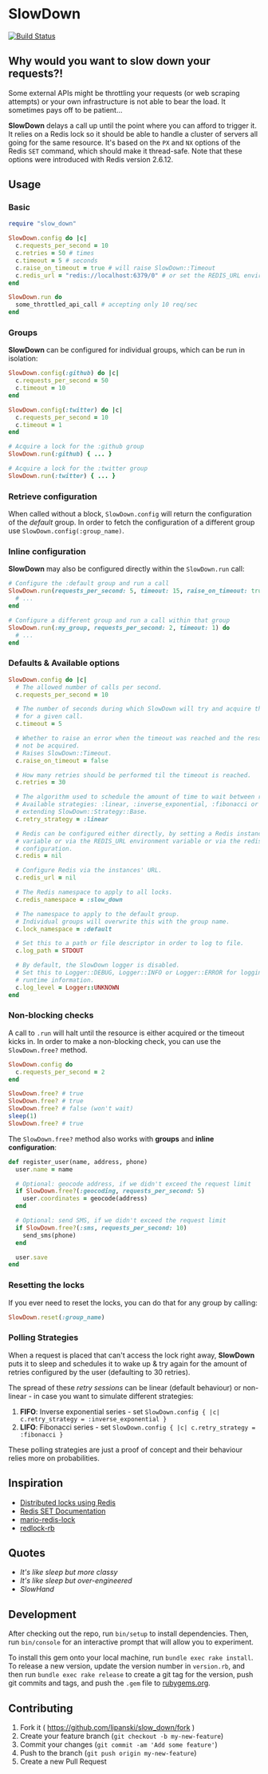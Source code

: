 # SlowDown

[![Build Status](https://travis-ci.org/lipanski/slow-down.svg?branch=master)](https://travis-ci.org/lipanski/slow-down)

## Why would you want to slow down your requests?!

Some external APIs might be throttling your requests (or web scraping attempts) or your own infrastructure is not able to bear the load.
It sometimes pays off to be patient...

**SlowDown** delays a call up until the point where you can afford to trigger it.
It relies on a Redis lock so it should be able to handle a cluster of servers all going for the same resource.
It's based on the `PX` and `NX` options of the Redis `SET` command, which should make it thread-safe.
Note that these options were introduced with Redis version 2.6.12.

## Usage

### Basic

```ruby
require "slow_down"

SlowDown.config do |c|
  c.requests_per_second = 10
  c.retries = 50 # times
  c.timeout = 5 # seconds
  c.raise_on_timeout = true # will raise SlowDown::Timeout
  c.redis_url = "redis://localhost:6379/0" # or set the REDIS_URL environment variable
end

SlowDown.run do
  some_throttled_api_call # accepting only 10 req/sec
end
```

### Groups

**SlowDown** can be configured for individual groups, which can be run in isolation:

```ruby
SlowDown.config(:github) do |c|
  c.requests_per_second = 50
  c.timeout = 10
end

SlowDown.config(:twitter) do |c|
  c.requests_per_second = 10
  c.timeout = 1
end

# Acquire a lock for the :github group
SlowDown.run(:github) { ... }

# Acquire a lock for the :twitter group
SlowDown.run(:twitter) { ... }
```

### Retrieve configuration

When called without a block, `SlowDown.config` will return the configuration of the *default* group.
In order to fetch the configuration of a different group use `SlowDown.config(:group_name)`.

### Inline configuration

**SlowDown** may also be configured directly within the `SlowDown.run` call:

```ruby
# Configure the :default group and run a call
SlowDown.run(requests_per_second: 5, timeout: 15, raise_on_timeout: true) do
  # ...
end

# Configure a different group and run a call within that group
SlowDown.run(:my_group, requests_per_second: 2, timeout: 1) do
  # ...
end
```

### Defaults & Available options

```ruby
SlowDown.config do |c|
  # The allowed number of calls per second.
  c.requests_per_second = 10

  # The number of seconds during which SlowDown will try and acquire the resource
  # for a given call.
  c.timeout = 5

  # Whether to raise an error when the timeout was reached and the resource could
  # not be acquired.
  # Raises SlowDown::Timeout.
  c.raise_on_timeout = false

  # How many retries should be performed til the timeout is reached.
  c.retries = 30

  # The algorithm used to schedule the amount of time to wait between retries.
  # Available strategies: :linear, :inverse_exponential, :fibonacci or a class
  # extending SlowDown::Strategy::Base.
  c.retry_strategy = :linear

  # Redis can be configured either directly, by setting a Redis instance to this
  # variable or via the REDIS_URL environment variable or via the redis_url
  # configuration.
  c.redis = nil

  # Configure Redis via the instances' URL.
  c.redis_url = nil

  # The Redis namespace to apply to all locks.
  c.redis_namespace = :slow_down

  # The namespace to apply to the default group.
  # Individual groups will overwrite this with the group name.
  c.lock_namespace = :default

  # Set this to a path or file descriptor in order to log to file.
  c.log_path = STDOUT

  # By default, the SlowDown logger is disabled.
  # Set this to Logger::DEBUG, Logger::INFO or Logger::ERROR for logging various
  # runtime information.
  c.log_level = Logger::UNKNOWN
end
```

### Non-blocking checks

A call to `.run` will halt until the resource is either acquired or the timeout kicks in.
In order to make a non-blocking check, you can use the `SlowDown.free?` method.

```ruby
SlowDown.config do
  c.requests_per_second = 2
end

SlowDown.free? # true
SlowDown.free? # true
SlowDown.free? # false (won't wait)
sleep(1)
SlowDown.free? # true
```

The `SlowDown.free?` method also works with **groups** and **inline configuration**:

```ruby
def register_user(name, address, phone)
  user.name = name

  # Optional: geocode address, if we didn't exceed the request limit
  if SlowDown.free?(:geocoding, requests_per_second: 5)
    user.coordinates = geocode(address)
  end

  # Optional: send SMS, if we didn't exceed the request limit
  if SlowDown.free?(:sms, requests_per_second: 10)
    send_sms(phone)
  end

  user.save
end
```

### Resetting the locks

If you ever need to reset the locks, you can do that for any group by calling:

```ruby
SlowDown.reset(:group_name)
```

### Polling Strategies

When a request is placed that can't access the lock right away, **SlowDown** puts it to sleep and schedules it to wake up & try again for the amount of retries configured by the user (defaulting to 30 retries).

The spread of these *retry sessions* can be linear (default behaviour) or non-linear - in case you want to simulate different strategies:

1. **FIFO**: Inverse exponential series - set `SlowDown.config { |c| c.retry_strategy = :inverse_exponential }`
2. **LIFO**: Fibonacci series - set `SlowDown.config { |c| c.retry_strategy = :fibonacci }`

These polling strategies are just a proof of concept and their behaviour relies more on probabilities.

## Inspiration

- [Distributed locks using Redis](https://engineering.gosquared.com/distributed-locks-using-redis)
- [Redis SET Documentation](http://redis.io/commands/set)
- [mario-redis-lock](https://github.com/marioizquierdo/mario-redis-lock)
- [redlock-rb](https://github.com/antirez/redlock-rb)

## Quotes

- *It's like sleep but more classy*
- *It's like sleep but over-engineered*
- *SlowHand*

## Development

After checking out the repo, run `bin/setup` to install dependencies. Then, run `bin/console` for an interactive prompt that will allow you to experiment.

To install this gem onto your local machine, run `bundle exec rake install`. To release a new version, update the version number in `version.rb`, and then run `bundle exec rake release` to create a git tag for the version, push git commits and tags, and push the `.gem` file to [rubygems.org](https://rubygems.org).

## Contributing

1. Fork it ( https://github.com/lipanski/slow_down/fork )
2. Create your feature branch (`git checkout -b my-new-feature`)
3. Commit your changes (`git commit -am 'Add some feature'`)
4. Push to the branch (`git push origin my-new-feature`)
5. Create a new Pull Request
